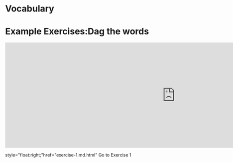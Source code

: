 <h1>Vocabulary</h1>

<h1> Example Exercises:Dag the words</h1>



<iframe src="https://h5p.org/h5p/embed/356428" width="1090" height="338" frameborder="0" allowfullscreen="allowfullscreen"></iframe><script src="https://h5p.org/sites/all/modules/h5p/library/js/h5p-resizer.js" charset="UTF-8"></script>

<p>
<a> style="float:right;"href="exercise-1.md.html" Go to Exercise 1 </a>
</p>
<div style="clear:both;"> </div>
